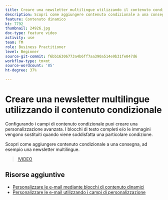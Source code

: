 ```yaml
---
title: Creare una newsletter multilingue utilizzando il contenuto condizionale
description: Scopri come aggiungere contenuto condizionale a una consegna, ad esempio una newsletter multilingue.
feature: Contenuto dinamico
kt: 7792
thumbnail: 24926.jpg
doc-type: feature video
activity: use
team: TM
role: Business Practitioner
level: Beginner
source-git-commit: f6bb16306773a4b6ff7aa390a514e9b31fe047d6
workflow-type: tm+mt
source-wordcount: '85'
ht-degree: 37%

---
```



# Creare una newsletter multilingue utilizzando il contenuto condizionale

Configurando i campi di contenuto condizionale puoi creare una personalizzazione avanzata. I blocchi di testo completi e/o le immagini vengono sostituiti quando viene soddisfatta una particolare condizione.

Scopri come aggiungere contenuto condizionale a una consegna, ad esempio una newsletter multilingue.

>[!VIDEO](https://video.tv.adobe.com/v/24926?quality=12)

## Risorse aggiuntive

* [Personalizzare le e-mail mediante blocchi di contenuto dinamici](/help/content-creation/personalize-using-dynamic-content-blocks.md)
* [Personalizzare le e-mail utilizzando i campi di personalizzazione](/help/content-creation/personalize-emails-using-personalization-fields.md)
